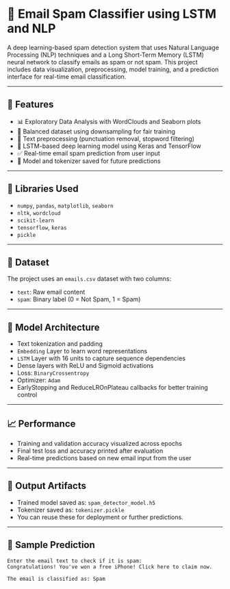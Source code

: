 # 📧 Email Spam Classifier using LSTM and NLP

A deep learning-based spam detection system that uses Natural Language Processing (NLP) techniques and a Long Short-Term Memory (LSTM) neural network to classify emails as spam or not spam. This project includes data visualization, preprocessing, model training, and a prediction interface for real-time email classification.

---

## 📌 Features

- 📊 Exploratory Data Analysis with WordClouds and Seaborn plots
- 🔁 Balanced dataset using downsampling for fair training
- 🧹 Text preprocessing (punctuation removal, stopword filtering)
- 🧠 LSTM-based deep learning model using Keras and TensorFlow
- ✅ Real-time email spam prediction from user input
- 💾 Model and tokenizer saved for future predictions

---

## 🧰 Libraries Used

- `numpy`, `pandas`, `matplotlib`, `seaborn`
- `nltk`, `wordcloud`
- `scikit-learn`
- `tensorflow`, `keras`
- `pickle`

---

## 📂 Dataset

The project uses an `emails.csv` dataset with two columns:
- `text`: Raw email content
- `spam`: Binary label (0 = Not Spam, 1 = Spam)

---

## 🧪 Model Architecture

- Text tokenization and padding
- `Embedding` Layer to learn word representations
- `LSTM` Layer with 16 units to capture sequence dependencies
- Dense layers with ReLU and Sigmoid activations
- Loss: `BinaryCrossentropy`
- Optimizer: `Adam`
- EarlyStopping and ReduceLROnPlateau callbacks for better training control

---

## 📈 Performance

- Training and validation accuracy visualized across epochs
- Final test loss and accuracy printed after evaluation
- Real-time predictions based on new email input from the user

---

## 💾 Output Artifacts

- Trained model saved as: `spam_detector_model.h5`
- Tokenizer saved as: `tokenizer.pickle`
- You can reuse these for deployment or further predictions.

---

## 🧠 Sample Prediction

```plaintext
Enter the email text to check if it is spam: 
Congratulations! You've won a free iPhone! Click here to claim now.

The email is classified as: Spam

